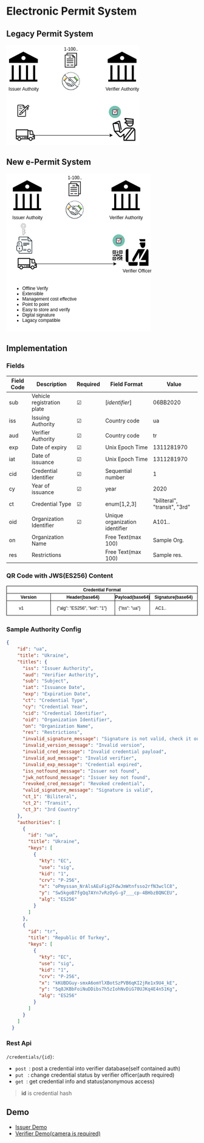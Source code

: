 # Electronic Permit System

## Legacy Permit System

![w:1200](img/e-permit-old-flow.png)

## New e-Permit System

![w:1200](img/e-permit-new-flow.png)

## Implementation

### Fields
| Field Code | Description | Required | Field Format | Value | 
| ----------- | ----------- | -------- | ------- | ------- | 
| sub | Vehicle registration plate | &#9745; |  [*identifier*] | 06BB2020 |
| iss | Issuing Authority |  &#9745; | Country code | ua |
| aud | Verifier Authority | &#9745; | Country code | tr |
| exp |  Date of expiry | &#9745; | Unix Epoch Time | 1311281970 |
| iat | Date of issuance | &#9745; | Unix Epoch Time | 1311281970 |
| cid | Credential Identifier | &#9745; | Sequential number | 1 |
| cy | Year of issuance | &#9745; | year | 2020 |
| ct | Credential Type | &#9745; | enum[1,2,3] | "biliteral", "transit", "3rd" |
| oid | Organization Identifier | &#9745; | Unique organization identifier | A101.. | 
| on | Organization Name | | Free Text(max 100) | Sample Org. |
| res | Restrictions | | Free Text(max 100) | Sample res. |


### QR Code with JWS(ES256) Content

![w:1200](img/e-permit-cred-format.png)

### Sample Authority Config 

```json
{
    "id": "ua",
    "title": "Ukraine",
    "titles": {
      "iss": "Issuer Authority",
      "aud": "Verifier Authority",
      "sub": "Subject",
      "iat": "Issuance Date",
      "exp": "Expiration Date",
      "ct": "Credential Type",
      "cy": "Credential Year",
      "cid": "Credential Identifier",
      "oid": "Organization Identifier",
      "on": "Organization Name",
      "res": "Restrictions",
      "invalid_signature_message": "Signature is not valid, check it out!",
      "invalid_version_message": "Invalid version",
      "invalid_cred_message": "Invalid credential payload",
      "invalid_aud_message": "Invalid verifier",
      "invalid_exp_message": "Credential expired",
      "iss_notfound_message": "Issuer not found",
      "jwk_notfound_message": "Issuer key not found",
      "revoked_cred_message": "Revoked credential",
      "valid_signature_message": "Signature is valid",
      "ct_1": "Biliteral",
      "ct_2": "Transit",
      "ct_3": "3rd Country"
    },
    "authorities": [
      {
        "id": "ua",
        "title": "Ukraine",
        "keys": [
          {
            "kty": "EC",
            "use": "sig",
            "kid": "1",
            "crv": "P-256",
            "x": "oPmyssan_NrAlsAEuFig2FdwJmWtnfsso2rfN3wclC8",
            "y": "Sw5kgoB7fgQq7AYn7vRzOyG-g7___cp-4BHbzBQNCEU",
            "alg": "ES256"
          }
        ]
      },
      {
        "id": "tr",
        "title": "Republic Of Turkey",
        "keys": [
          {
            "kty": "EC",
            "use": "sig",
            "kid": "1",
            "crv": "P-256",
            "x": "kKUBDGuy-smxA6omYlXBotSzPVB6qKI2jRe1x9U4_kE",
            "y": "5q8JKBbFoiNuDDibs7h5zIohNvDiG70UJKq4E4n51Kg",
            "alg": "ES256"
          }
        ]
      }
    ]
  }
```

### Rest Api

```/credentials/{id}```:
   - ```post ```: post a credential into verifier database(self contained auth) 
   - ```put ``` : change credential status by verifier officer(auth required)
   - ```get ```: get credential info and status(anonymous access)

> **id** is credential hash

## Demo

- [Issuer Demo]( https://e-permit.github.io/demo/)
- [Verifier Demo(camera is required)]( https://e-permit.github.io/verify/)


